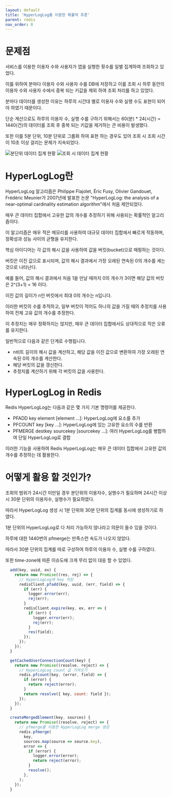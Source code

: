 ```yaml
---
layout: default
title: 'HyperLogLog를 이용한 확률적 추론'
parent: redis
nav_order: 0
---
```


# 문제점

서비스를 이용한 이용자 수와 사용자가 앱을 실행한 횟수를 일별 집계하여 조회하고 있었다.

이를 위하여 분마다 이용자 수와 사용자 수를 DB에 저장하고 이를 조회 시 하루 동안의 이용자 수와 사용자 수에서 중복 되는 키값을 제외 하여 조회 처리를 하고 있었다.

분마다 데이터를 생성한 이유는 하루의 시간대 별로 이용자 수와 실행 수도 표현이 되어야 하였기 때문이다.

단순 계산으로도 하루의 이용자 수, 실행 수를 구하기 위해서는 60(분) * 24(시간) = 1440(건)의 데이터를 조회 후 중복 되는 키값을 제거하는 큰 비용이 발생했다.

또한 이를 5분 단위, 10분 단위로 그룹화 하여 표현 하는 경우도 있어 조회 시 조회 시간이 10초 이상 걸리는 문제가 지속되었다.

![분단위 데이터 집계 현황](https://young-hwang.github.io/docs/redis/images/Screenshot_2023-01-12_at_1.39.29_PM.png)
![조회 시 데이터 집계 현황](https://young-hwang.github.io/docs/redis/images/Screenshot_2023-01-12_at_1.44.41_PM.png)
        

# HyperLogLog란

HyperLogLog 알고리즘은 Philippe Flajolet, Éric Fusy, Olivier Gandouet, Frédéric Meunier가 2007년에 발표한 논문 "HyperLogLog: the analysis of a near-optimal cardinality estimation algorithm"에서 처음 제안되었다.

매우 큰 데이터 집합에서 고유한 값의 개수를 추정하기 위해 사용되는 확률적인 알고리즘이다. 

이 알고리즘은 매우 적은 메모리를 사용하여 대규모 데이터 집합에서 빠르게 작동하며, 정확성과 성능 사이의 균형을 유지한다.

핵심 아이디어는 각 값의 해시 값을 사용하여 값을 버킷(bucket)으로 매핑하는 것이다. 

버킷은 이진 값으로 표시되며, 값의 해시 결과에서 가장 오래된 연속된 0의 개수를 세는 것으로 나타난다. 

예를 들어, 값의 해시 결과에서 처음 1을 만날 때까지 0의 개수가 3이면 해당 값의 버킷은 2^(3+1) = 16 이다. 

이진 값의 길이가 n인 버킷에서 최대 0의 개수는 n입니다.

이러한 버킷의 수를 추적하고, 일부 버킷이 적어도 하나의 값을 가질 때의 추정치를 사용하여 전체 고유 값의 개수를 추정한다. 

이 추정치는 매우 정확하지는 않지만, 매우 큰 데이터 집합에서도 상대적으로 작은 오류를 유지한다.

일반적으로 다음과 같은 단계로 수행됩니다.

- n비트 길이의 해시 값을 계산하고, 해당 값을 이진 값으로 변환하여 가장 오래된 연속된 0의 개수를 계산한다.
- 해당 버킷의 값을 갱신한다.
- 추정치를 계산하기 위해 각 버킷의 값을 사용한다.

# HyperLogLog in Redis

Redis HyperLogLog는 다음과 같은 몇 가지 기본 명령어를 제공한다.

- PFADD key element [element ...]: HyperLogLog에 요소를 추가
- PFCOUNT key [key ...]: HyperLogLog에 있는 고유한 요소의 수를 반환
- PFMERGE destkey sourcekey [sourcekey ...]: 여러 HyperLogLog를 병합하여 단일 HyperLogLog로 결합

이러한 기능을 사용하여 Redis HyperLogLog는 매우 큰 데이터 집합에서 고유한 값의 개수를 추정하는 데 활용한다.

# 어떻게 활용 할 것인가?

조회의 범위가 24시간 미만일 경우 분단위의 이용자수, 실행수가 필요하며 24시간 이상시 30분 단위의 이용자수, 실행수가 필요하였다.

따라서 HyperLogLog 생성 시 1분 단위와 30분 단위의 집계를 동시에 생성하기로 하였다.

1분 단위의 HyperLogLog로 다 처리 가능하지 않나라고 의문이 들수 있을 것이다.

하루에 대한 1440번의 pfmerge는 만족스런 속도가 나오지 않았다. 

따라서 30분 단위의 집계를 따로 구성하여 하루의 이용자 수, 실행 수를 구하였다. 

또한 time-zone에 따른 이슈도에 크게 무리 없이 대응 할 수 있었다.

```javascript
  add(key, uuid, ex) {
    return new Promise((res, rej) => {
      // HyperLogLog에 key 저장
      redisClient.pfadd(key, uuid, (err, field) => {
        if (err) {
          logger.error(err);
          rej(err);
        }
        redisClient.expire(key, ex, err => {
          if (err) {
            logger.error(err);
            rej(err);
          }
          res(field);
        });
      });
    });
  }
```
```javascript
  getCachedUserConnectionCount(key) {
    return new Promise((resolve, reject) => {
      // HyperLogLog count 값 가져오기
      redis.pfcount(key, (error, field) => {
        if (error) {
          return reject(error);
        }
        return resolve({ key, count: field });
      });
    });
  }
```
```javascript
  createMergedElement(key, sources) {
    return new Promise((resolve, reject) => {
      // pfmerge를 이용한 HyperLogLog merge 생성
      redis.pfmerge(
        key,
        sources.map(source => source.key),
        error => {
          if (error) {
            logger.error(error);
            return reject(error);
          }
          resolve();
        },
      );
    });
  }
```
